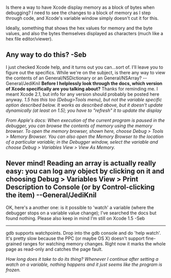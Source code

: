 

Is there a way to have Xcode display memory as a block of bytes when debugging? I need to see the changes to a block of memory as I step through code, and Xcode's variable window simply doesn't cut it for this.

Ideally, something that shows the hex values for memory and the byte values, and also the bytes themselves displayed as characters (much like a hex file editor/viewer).

Any way to do this? -Seb
----
I just checked Xcode help, and it turns out you can...sort of. I'll leave you to figure out the specifics. While we're on the subject, is there any way to view the contents of an General/NSDictionary or an General/NSArray? --General/JediKnil  **Before I helplessly look through the docs, which version of Xcode specifically are you talking about?** Thanks for reminding me. I meant Xcode 2.1, but info for any version should probably be posted here anyway. *1.5 has this too (Debug>Tools menu), but not the variable specific option described below. It works as described above, but it doesn't update dynamically (at least on 1.5); you have to "refresh" it to update the display*

*From Apple's docs: When execution of the current program is paused in the debugger, you can browse the contents of memory using the memory browser. To open the memory browser, shown here, choose Debug > Tools > Memory Browser. You can also open the Memory Browser to the location of a particular variable; in the Debugger window, select the variable and choose Debug > Variables View > View As Memory.*

Never mind! Reading an array is actually really easy: you can log any object by clicking on it and choosing Debug > Variables View > Print Description to Console (or by Control-clicking the item) --General/JediKnil
----

OK, here's a another one: is it possible to 'watch' a variable (where the debugger stops on a variable value change); I've searched the docs but found nothing. Please also keep in mind I'm still on Xcode 1.5 -Seb

----

gdb supports watchpoints.  Drop into the gdb console and do 'help watch'.  It's pretty slow because the PPC (or maybe OS X) doesn't support fine-grained ranges for watching memory changes.  Right now it marks the whole page as read-only and catches the page fault.

*How long does it take to do its thing? Whenever I continue after setting a watch on a variable, nothing happens and it just seems like the program is frozen.*